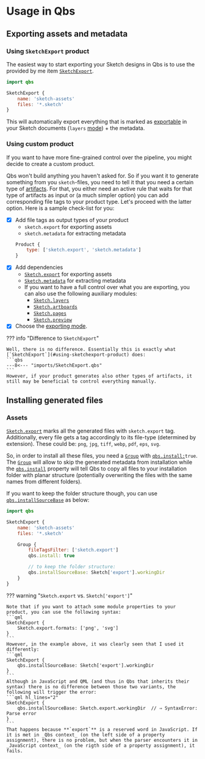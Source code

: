 # Usage in Qbs

## Exporting assets and metadata

### Using `SketchExport` product

The easiest way to start exporting your Sketch designs in Qbs is to use the provided by me item [`SketchExport`][sketchexport-item].

```qml
import qbs

SketchExport {
	name: 'sketch-assets'
	files: '*.sketch'
}
```

This will automatically export everything that is marked as [exportable](https://www.sketch.com/docs/importing-and-exporting/) in your Sketch documents (`layers` [mode][export-mode]) + the metadata.

### Using custom product

If you want to have more fine-grained control over the pipeline, you might decide to create a custom product.

Qbs won't build anything you haven't asked for. So if you want it to generate something from you `sketch`-files, you need to tell it that you need a certain type of [artifacts](https://doc.qt.io/qbs/qml-qbslanguageitems-artifact.html). For that, you either need an active rule that waits for that type of artifacts as input or (a much simpler option) you can add corresponding file tags to your product type. Let's proceed with the latter option. Here is a sample check-list for you:

- [x] Add file tags as output types of your product
	- `sketch.export` for exporting assets
	- `sketch.metadata` for extracting metadata
	```qml
	Product {
		type: ['sketch.export', 'sketch.metadata']
	}
	```
- [x] Add dependencies
	- [`Sketch.export`][export] for exporting assets
	- [`Sketch.metadata`][metadata] for extracting metadata
	- If you want to have a full control over what you are exporting, you can also use the following auxiliary modules:
		- [`Sketch.layers`][layers]
		- [`Sketch.artboards`][artboards]
		- [`Sketch.pages`][pages]
		- [`Sketch.preview`][preview]
- [x] Choose the [exporting mode][export-mode].

??? info "Difference to `SketchExport`"

	Well, there is no difference. Essentially this is exactly what [`SketchExport`](#using-sketchexport-product) does:
	```qbs
	---8<--- "imports/SketchExport.qbs"
	```
	However, if your product generates also other types of artifacts, it still may be beneficial to control everything manually.

## Installing generated files

### Assets

[`Sketch.export`][export] marks all the generated files with `sketch.export` tag. Additionally, every file gets a tag accordingly to its file-type (determined by extension). These could be: `png`, `jpg`, `tiff`, `webp`, `pdf`, `eps`, `svg`.

So, in order to install all these files, you need a [`Group`](https://doc.qt.io/qbs/qml-qbslanguageitems-group.html) with [`qbs.install:`](https://doc.qt.io/qbs/installing-files.html)`true`. The [`Group`](https://doc.qt.io/qbs/qml-qbslanguageitems-group.html) will allow to skip the generated metadata from installation while the [`qbs.install`](https://doc.qt.io/qbs/installing-files.html) property will tell Qbs to copy all files to your installation folder with planar structure (potentially overwriting the files with the same names from different folders).

If you want to keep the folder structure though, you can use [`qbs.installSourceBase`](https://doc.qt.io/qbs/qml-qbsmodules-qbs.html#installSourceBase-prop) as below:

```qml
import qbs

SketchExport {
	name: 'sketch-assets'
	files: '*.sketch'

	Group {
		fileTagsFilter: ['sketch.export']
		qbs.install: true

		// to keep the folder structure:
		qbs.installSourceBase: Sketch['export'].workingDir
	}
}
```

??? warning "`Sketch.export` vs. `Sketch['export']`"

	Note that if you want to attach some module properties to your product, you can use the following syntax:
	```qml
	SketchExport {
		Sketch.export.formats: ['png', 'svg']
	}
	```
	However, in the example above, it was clearly seen that I used it differently:
	```qml
	SketchExport {
		qbs.installSourceBase: Sketch['export'].workingDir
	}
	```
	Although in JavaScript and QML (and thus in Qbs that inherits their syntax) there is no difference between those two variants, the following will trigger the error:
	```qml hl_lines="2"
	SketchExport {
		qbs.installSourceBase: Sketch.export.workingDir  // ⇒ SyntaxError: Parse error
	}
	```
	That happens because **`export`** is a reserved word in JavaScript. If it is met in _Qbs context_ (on the left side of a property assignment), there is no problem, but when the parser encounters it in _JavaScript context_ (on the rigth side of a property assignment), it fails.

[export]: ../reference/index.md
[metadata]: ../reference/metadata.md
[layers]: ../reference/layers.md
[artboards]: ../reference/artboards.md
[pages]: ../reference/pages.md
[preview]: ../reference/preview.md
[sketchexport-item]: ../reference/sketch-export.md

[export-mode]: ../reference/index.md#mode

